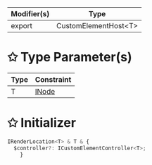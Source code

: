 | Modifier(s)                            | Type                     |
|----------------------------------------|--------------------------|
| export | CustomElementHost&lt;T&gt; |

# &#10025; Type Parameter(s)

| Type | Constraint                               |
| ---- | ---------------------------------------- |
| T    | [INode](/runtime/interface/dom/inode.md) |

# &#10025; Initializer

```ts
IRenderLocation<T> & T & {
  $controller?: ICustomElementController<T>;
    }
```